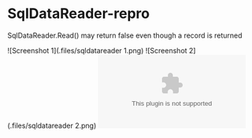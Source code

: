# SqlDataReader-repro
SqlDataReader.Read() may return false even though a record is returned 

![Screenshot 1](.files/sqldatareader 1.png)
![Screenshot 2](.files/sqldatareader 2.png)
![Memory dump](.files/SqlReaderTest.zip)